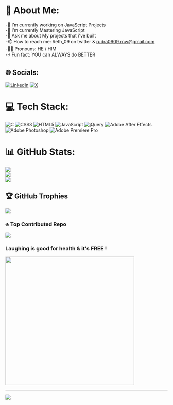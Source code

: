 # 💫 About Me:
-🔭 I’m currently working on JavaScript Projects<br>-🌱 I’m currently Mastering JavaScript<br>-💬 Ask me about My projects that i've built <br>-📫 How to reach me: Reth_09 on twitter & rudra0909.rnw@gmail.com<br>-🐱‍👤 Pronouns: HE / HIM<br>-⚡ Fun fact: YOU can ALWAYS do BETTER


## 🌐 Socials:
[![LinkedIn](https://img.shields.io/badge/LinkedIn-%230077B5.svg?logo=linkedin&logoColor=white)](https://linkedin.com/in/rudra-patel-5921582a5) [![X](https://img.shields.io/badge/X-black.svg?logo=X&logoColor=white)](https://x.com/Reth_09) 

# 💻 Tech Stack:
![C](https://img.shields.io/badge/c-%2300599C.svg?style=for-the-badge&logo=c&logoColor=white) ![CSS3](https://img.shields.io/badge/css3-%231572B6.svg?style=for-the-badge&logo=css3&logoColor=white) ![HTML5](https://img.shields.io/badge/html5-%23E34F26.svg?style=for-the-badge&logo=html5&logoColor=white) ![JavaScript](https://img.shields.io/badge/javascript-%23323330.svg?style=for-the-badge&logo=javascript&logoColor=%23F7DF1E) ![jQuery](https://img.shields.io/badge/jquery-%230769AD.svg?style=for-the-badge&logo=jquery&logoColor=white) ![Adobe After Effects](https://img.shields.io/badge/Adobe%20After%20Effects-9999FF.svg?style=for-the-badge&logo=Adobe%20After%20Effects&logoColor=white) ![Adobe Photoshop](https://img.shields.io/badge/adobe%20photoshop-%2331A8FF.svg?style=for-the-badge&logo=adobe%20photoshop&logoColor=white) ![Adobe Premiere Pro](https://img.shields.io/badge/Adobe%20Premiere%20Pro-9999FF.svg?style=for-the-badge&logo=Adobe%20Premiere%20Pro&logoColor=white)
# 📊 GitHub Stats:
![](https://github-readme-stats.vercel.app/api?username=reth09&theme=gotham&hide_border=false&include_all_commits=true&count_private=true)<br/>
![](https://github-readme-streak-stats.herokuapp.com/?user=reth09&theme=gotham&hide_border=false)<br/>
![](https://github-readme-stats.vercel.app/api/top-langs/?username=reth09&theme=gotham&hide_border=false&include_all_commits=true&count_private=true&layout=compact)

## 🏆 GitHub Trophies
![](https://github-profile-trophy.vercel.app/?username=reth09&theme=discord&no-frame=false&no-bg=true&margin-w=4)

### 🔝 Top Contributed Repo
![](https://github-contributor-stats.vercel.app/api?username=reth09&limit=5&theme=nord&combine_all_yearly_contributions=true)

### Laughing is good for health & it's FREE !
<img src='https://randommeme-five.vercel.app/' style="height: 400px;"/>

---
[![](https://visitcount.itsvg.in/api?id=reth09&icon=4&color=6)](https://visitcount.itsvg.in)

<!-- Proudly created with GPRM ( https://gprm.itsvg.in ) -->

